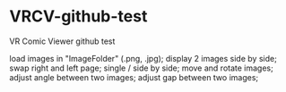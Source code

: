VRCV-github-test
================

VR Comic Viewer github test

load images in "ImageFolder" (.png, .jpg);
display 2 images side by side;
swap right and left page;
single / side by side;
move and rotate images;
adjust angle between two images;
adjust gap between two images;
